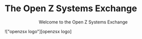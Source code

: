 [openzsx logo]: images/OZSX_logo.jpg "openzsx logo"

# The Open Z Systems Exchange
<p style="text-align: center;">Welcome to the Open Z Systems Exchange</p>
!["openzsx logo"][openzsx logo]

